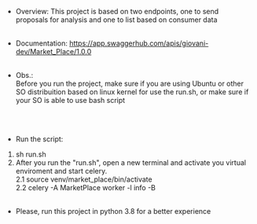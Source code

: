 * Overview: 
This project is based on two endpoints, one to send proposals for analysis and one to list based on consumer data
</br></br>

* Documentation: 
https://app.swaggerhub.com/apis/giovani-dev/Market_Place/1.0.0
</br></br>

* Obs.: </br>
Before you run the project, make sure if you are using Ubuntu or other SO distribuition based on linux kernel for use the run.sh, or make sure if your SO is able to use bash script 

</br></br>

* Run the script:
1. sh run.sh </br>
2. After you run the "run.sh", open a new terminal and activate you virtual enviroment and start celery. </br>
2.1 source venv/market_place/bin/activate </br>
2.2 celery -A MarketPlace worker -l info -B 
</br></br>

* Please, run this project in python 3.8 for a better experience
